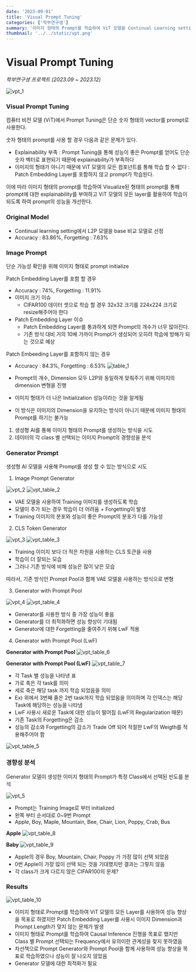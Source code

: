 ```yaml
---
date: '2023-09-01'
title: 'Visual Prompt Tuning'
categories: ['학부연구생']
summary: '이미지 형태의 Prompt를 학습하여 ViT 모델을 Continual Learning setting에서 Fine-tuning'
thumbnail: '../../static/vpt.png'
---
```


# Visual Prompt Tuning

_학부연구생 프로젝트 (2023.09 ~ 2023.12)_

![vpt_1](../../static/vpt_1.png)

### Visual Prompt Tuning

컴퓨터 비전 모델 (ViT)에서 Prompt Tuning은 단순 숫자 형태의 vector를 prompt로 사용한다.

숫자 형태의 prompt를 사용 할 경우 다음과 같은 문제가 있다.

- Explainability 부족 : Prompt Tuning을 통해 성능이 좋은 Prompt를 얻어도 단순 숫자 벡터로 표현되기 때문에 explainability가 부족하다
- 이미지의 형태가 아니기 때문에 ViT 모델의 모든 컴포넌트를 통해 학습 할 수 없다 : Patch Embedding Layer를 포함하지 않고 prompt가 학습된다.

이에 따라 이미지 형태의 prompt를 학습하여 Visualize된 형태의 prompt를 통해 prompt에 대한 explainability를 부여하고 ViT 모델의 모든 layer를 활용하여 학습이 되도록 하여 prompt의 성능을 개선한다.

### Original Model

- Continual learning setting에서 L2P 모델을 base 비교 모델로 선정
- Accuracy : 83.86%, Forgetting : 7.63%

### Image Prompt

단순 가능성 확인을 위해 이미지 형태로 prompt initialize

Patch Embedding Layer를 포함 할 경우

- Accuracy : 74%, Forgetting : 11.91%
- 이미지 크기 이슈
  - CIFAR100 데이터 셋으로 학습 할 경우 32x32 크기를 224x224 크기로 resize해주어야 한다
- Patch Embedding Layer 이슈
  - Patch Embedding Layer를 통과하게 되면 Prompt의 개수가 너무 많아진다.
  - 기존 방식 대비 거의 10배 가까이 Prompt가 생성되어 오히려 학습에 방해가 되는 것으로 예상

Patch Embeeding Layer를 포함하지 않는 경우

- Accuracy : 84.3%, Forgetting : 6.53%
  ![table_1](./vpt_table_1.png)

- Prompt의 개수, Dimension 모두 L2P와 동일하게 맞춰주기 위해 이미지의 dimension 변형을 진행
- 이미지 형태가 더 나은 Initialization 성능이라는 것을 알게됨
- 이 방식은 이미지의 Dimension을 유지하는 방식이 아니기 때문에 이미지 형태의 Prompt를 하기는 불가능

1. 생성형 AI를 통해 이미지 형태의 Prompt를 생성하는 방식을 시도
2. 데이터의 각 class 별 선택되는 이미지 Prompt의 경향성을 분석

### Generator Prompt

생성형 AI 모델을 사용해 Prompt를 생성 할 수 있는 방식으로 시도

1. Image Prompt Generator

![vpt_2](../../static/vpt_2.png)
![vpt_table_2](../../static/vpt_table_2.png)

- VAE 모델을 사용하여 Training 이미지를 생성하도록 학습
- 모델이 추가 되는 경우 학습이 더 어려움 + Forgetting이 발생
- Training 이미지의 분포와 성능이 좋은 Prompt의 분포가 다를 가능성

2. CLS Token Generator

![vpt_3](../../static/vpt_3.png)
![vpt_table_3](../../static/vpt_table_3.png)

- Training 이미지 보다 더 적은 차원을 사용하는 CLS 토큰을 사용
- 학습이 더 잘되는 모습
- 그러나 기존 방식에 비해 성능은 많이 낮은 모습

따라서, 기존 방식인 Prompt Pool과 함께 VAE 모델을 사용하는 방식으로 변형

3. Generator with Prompt Pool

![vpt_4](../../static/vpt_4.png)
![vpt_table_4](../../static/vpt_table_4.png)

- Generator를 사용한 방식 중 가장 성능이 좋음
- Generator를 더 최적화하면 성능 향상이 기대됨
- Generator에 대한 Forgetting을 줄여주기 위해 LwF 적용

4. Generator with Prompt Pool (LwF)

**Generator with Prompt Pool**
![vpt_table_6](../../static/vpt_table_6.png)

**Generator with Prompt Pool (LwF)**
![vpt_table_7](../../static/vpt_table_7.png)

- 각 Task 별 성능을 나타낸 표
- 가로 축은 각 task를 의미
- 세로 축은 해당 task 까지 학습 되었음을 의미
- Ex) 위에서 3번째 줄은 2번 task까지 학습 되었음을 의미하며 각 인덱스는 해당 Task에 해당하는 성능을 나타냄
- LwF 사용시 새로운 Task에 대한 성능이 떨어짐 (LwF의 Regularization 때문)
- 기존 Task의 Forgetting은 감소
- 성능의 감소와 Forgetting의 감소가 Trade Off 되어 적절한 LwF의 Weigth를 적용해주어야 함

![vpt_table_5](../../static/vpt_table_5.png)

### 경향성 분석

Generator 모델이 생성한 이미지 형태의 Prompt가 특정 Class에서 선택된 빈도를 분석

![vpt_5](../../static/vpt_5.png)

- Prompt는 Training Image로 부터 initialized
- 왼쪽 부터 순서대로 0~9번 Prompt
- Apple, Boy, Maple, Mountain, Bee, Chair, Lion, Poppy, Crab, Bus

**Apple**
![vpt_table_8](../../static/vpt_table_8.png)

**Baby**
![vpt_table_9](../../static/vpt_table_9.png)

- Apple의 경우 Boy, Mountain, Chair, Poppy 가 가장 많이 선택 되었음
- 0번 Apple이 가장 많이 선택 되는 것을 기대했지만 결과는 그렇지 않음
- 각 class가 크게 다르지 않은 CIFAR100의 문제?

### Results

![vpt_table_10](../../static/vpt_table_10.png)

- 이미지 형태로 Prompt를 학습하여 ViT 모델의 모든 Layer를 사용하여 성능 향상을 목표로 하였지만 Patch Embedding Layer를 사용시 이미지 Dimension과 Prompt Length가 맞지 않는 문제가 발생
- 이미지 형태로 Prompt를 학습하여 Causal Inference 진행을 목표로 했지만 Class 별 Prompt 선택되는 Frequency에서 유의미한 관계성을 찾지 못하였음
- 차선책으로 Prompt Generator와 Prompt Pool을 함께 사용하여 성능 향상을 목표로 학습하였으나 성능이 잘 나오지 않았음
- Generator 모델에 대한 최적화가 필요
